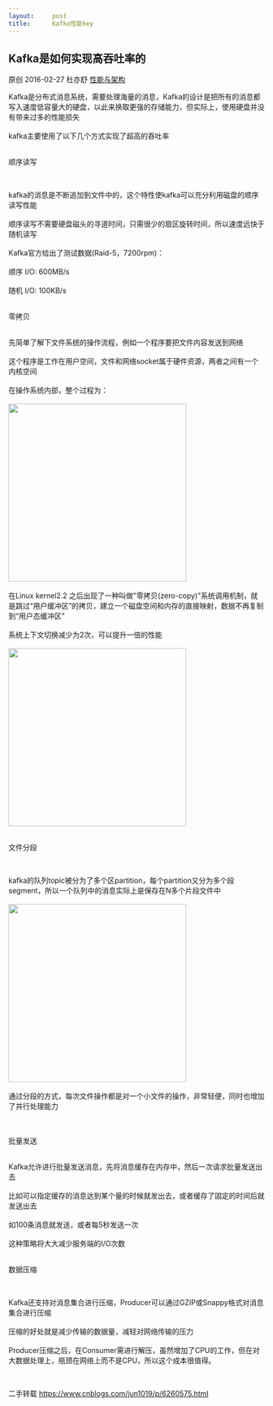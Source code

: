 ```yaml
---
layout:     post
title:      Kafka性能key
---
```

<div id="article_content" class="article_content clearfix csdn-tracking-statistics" data-pid="blog" data-mod="popu_307" data-dsm="post">
								            <link rel="stylesheet" href="https://csdnimg.cn/release/phoenix/template/css/ck_htmledit_views-f76675cdea.css">
						<div class="htmledit_views" id="content_views">
                <h2 id="activity-name">Kafka是如何实现高吞吐率的</h2>

<p>原创 2016-02-27 杜亦舒 <a href="https://mp.weixin.qq.com/s?__biz=MzA4Nzc4MjI4MQ==&amp;mid=402996330&amp;idx=1&amp;sn=14551bb8268556e4d4f73f7f5c7e0e48&amp;scene=4&amp;key=f4f32f98804444ef818c9409ddd5e5d2e79eb5c8ae3c94ee42c91727fc68ef52d3942c5dcbac43f027a091530e70361e25c9416e8a3d4f56e6ba0ad4b1a1dc2650cdc9718855935076bef09e8e4eb2a8&amp;ascene=7&amp;uin=MzYyNjMwMjgw&amp;devicetype=Windows+7&amp;version=6203005d&amp;pass_ticket=wiDShOsNMbLEWcUmDzxYr0%2FGjoY4lCCeD5TGElZiLCLRsxarKFoUc6j4HLCwL3Jb&amp;winzoom=1#%23" rel="nofollow" id="post-user">性能与架构</a></p>

<p>Kafka是分布式消息系统，需要处理海量的消息，Kafka的设计是把所有的消息都写入速度低容量大的硬盘，以此来换取更强的存储能力，但实际上，使用硬盘并没有带来过多的性能损失<br><br>
kafka主要使用了以下几个方式实现了超高的吞吐率<br>
 </p>

<p>顺序读写</p>

<p> </p>

<p>kafka的消息是不断追加到文件中的，这个特性使kafka可以充分利用磁盘的顺序读写性能<br><br>
顺序读写不需要硬盘磁头的寻道时间，只需很少的扇区旋转时间，所以速度远快于随机读写<br><br>
Kafka官方给出了测试数据(Raid-5，7200rpm)：<br><br>
顺序 I/O: 600MB/s<br><br>
随机 I/O: 100KB/s<br>
 </p>

<p>零拷贝</p>

<p><br>
先简单了解下文件系统的操作流程，例如一个程序要把文件内容发送到网络<br><br>
这个程序是工作在用户空间，文件和网络socket属于硬件资源，两者之间有一个内核空间<br><br>
在操作系统内部，整个过程为：<br><br><img alt="" class="has" src="http://mmbiz.qpic.cn/mmbiz/wv3K6j4ibl91uS8HoA3CuWGtcq7PtOc0pE5Scl9k7a2aFgjhl1yCUotw57UwzO5SnzGr6UjdHjfaf9YCGhULeYA/0?wx_fmt=png" width="350"><br><br>
在Linux kernel2.2 之后出现了一种叫做"零拷贝(zero-copy)"系统调用机制，就是跳过“用户缓冲区”的拷贝，建立一个磁盘空间和内存的直接映射，数据不再复制到“用户态缓冲区”<br><br>
系统上下文切换减少为2次，可以提升一倍的性能<br><br><img alt="" class="has" src="http://mmbiz.qpic.cn/mmbiz/wv3K6j4ibl91uS8HoA3CuWGtcq7PtOc0p4V7eyN6O0LN8ibRKVhdmbj8vNjaIHcys5wTuPTF7P4ficyuT3FUPX6Sg/0?wx_fmt=png" width="350"><br>
 </p>

<p>文件分段</p>

<p> </p>

<p>kafka的队列topic被分为了多个区partition，每个partition又分为多个段segment，所以一个队列中的消息实际上是保存在N多个片段文件中<br><br><img alt="" class="has" src="http://mmbiz.qpic.cn/mmbiz/wv3K6j4ibl91uS8HoA3CuWGtcq7PtOc0pOnZC41D8b73U6ibGtRgHJvjITMvI7oFUnLHGqdbrZYtJ9V8c8ZfickPw/0?wx_fmt=png" width="350"><br><br>
通过分段的方式，每次文件操作都是对一个小文件的操作，非常轻便，同时也增加了并行处理能力<br><br>
 </p>

<p>批量发送</p>

<p><br>
Kafka允许进行批量发送消息，先将消息缓存在内存中，然后一次请求批量发送出去<br><br>
比如可以指定缓存的消息达到某个量的时候就发出去，或者缓存了固定的时间后就发送出去<br><br>
如100条消息就发送，或者每5秒发送一次<br><br>
这种策略将大大减少服务端的I/O次数<br>
 </p>

<p>数据压缩</p>

<p> </p>

<p>Kafka还支持对消息集合进行压缩，Producer可以通过GZIP或Snappy格式对消息集合进行压缩<br><br>
压缩的好处就是减少传输的数据量，减轻对网络传输的压力<br><br>
Producer压缩之后，在Consumer需进行解压，虽然增加了CPU的工作，但在对大数据处理上，瓶颈在网络上而不是CPU，所以这个成本很值得。</p>

<p> </p>

<p>二手转载 <a href="https://www.cnblogs.com/jun1019/p/6260575.html" rel="nofollow">https://www.cnblogs.com/jun1019/p/6260575.html</a></p>            </div>
                </div>